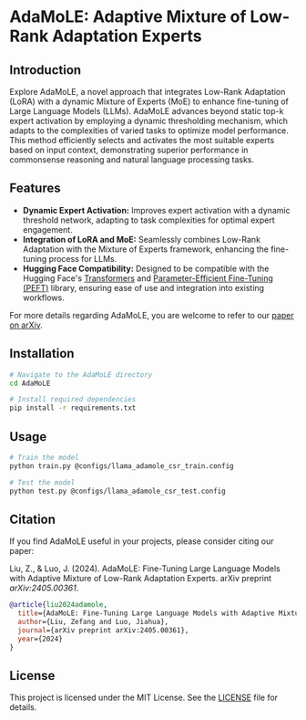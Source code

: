 # AdaMoLE: Adaptive Mixture of Low-Rank Adaptation Experts

## Introduction

Explore AdaMoLE, a novel approach that integrates Low-Rank Adaptation (LoRA) with a dynamic Mixture of Experts (MoE) to enhance fine-tuning of Large Language Models (LLMs). AdaMoLE advances beyond static top-k expert activation by employing a dynamic thresholding mechanism, which adapts to the complexities of varied tasks to optimize model performance. This method efficiently selects and activates the most suitable experts based on input context, demonstrating superior performance in commonsense reasoning and natural language processing tasks.

## Features

- **Dynamic Expert Activation:** Improves expert activation with a dynamic threshold network, adapting to task complexities for optimal expert engagement.
- **Integration of LoRA and MoE:** Seamlessly combines Low-Rank Adaptation with the Mixture of Experts framework, enhancing the fine-tuning process for LLMs.
- **Hugging Face Compatibility:** Designed to be compatible with the Hugging Face's [Transformers](https://github.com/huggingface/transformers) and [Parameter-Efficient Fine-Tuning (PEFT)](https://github.com/huggingface/peft) library, ensuring ease of use and integration into existing workflows.

For more details regarding AdaMoLE, you are welcome to refer to our [paper on arXiv](https://arxiv.org/abs/2405.00361).

## Installation

```bash
# Navigate to the AdaMoLE directory
cd AdaMoLE

# Install required dependencies
pip install -r requirements.txt
```

## Usage

```bash
# Train the model
python train.py @configs/llama_adamole_csr_train.config

# Test the model
python test.py @configs/llama_adamole_csr_test.config
```

## Citation

If you find AdaMoLE useful in your projects, please consider citing our paper:

Liu, Z., & Luo, J. (2024). AdaMoLE: Fine-Tuning Large Language Models with Adaptive Mixture of Low-Rank Adaptation Experts. arXiv preprint *arXiv:2405.00361*.

```bibtex
@article{liu2024adamole,
  title={AdaMoLE: Fine-Tuning Large Language Models with Adaptive Mixture of Low-Rank Adaptation Experts},
  author={Liu, Zefang and Luo, Jiahua},
  journal={arXiv preprint arXiv:2405.00361},
  year={2024}
}
```

## License

This project is licensed under the MIT License. See the [LICENSE](LICENSE) file for details.
